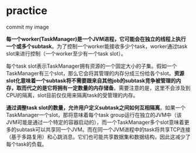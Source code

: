 # practice
 commit my image

**每一个worker(TaskManager)是一个JVM进程，它可能会在独立的线程上执行一个或多个subtask**。为了控制一个worker能接收多少个task，worker通过task slot来进行控制（一个worker至少有一个task slot）。
   
   每个task slot表示TaskManager拥有资源的一个固定大小的子集。假如一个TaskManager有三个slot，那么它会将其管理的内存分成三份给各个slot。**资源slot化意味着一个subtask将不需要跟来自其他job的subtask竞争被管理的内存，取而代之的是它将拥有一定数量的内存储备**。需要注意的是，这里不会涉及到CPU的隔离，slot目前仅仅用来隔离task的受管理的内存。

  **通过调整task slot的数量，允许用户定义subtask之间如何互相隔离**。如果一个TaskManager一个slot，那将意味着每个task group运行在独立的JVM中（该JVM可能是通过一个特定的容器启动的），而一个TaskManager多个slot意味着更多的subtask可以共享同一个JVM。而在同一个JVM进程中的task将共享TCP连接（基于多路复用）和心跳消息。它们也可能共享数据集和数据结构，因此这减少了每个task的负载。
